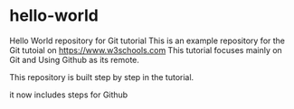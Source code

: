# hello-world
Hello World repository for Git tutorial
This is an example repository for the Git tutoial on https://www.w3schools.com
This tutorial focuses mainly on Git and Using Github as its remote.

This repository is built step by step in the tutorial.

it now includes steps for Github
